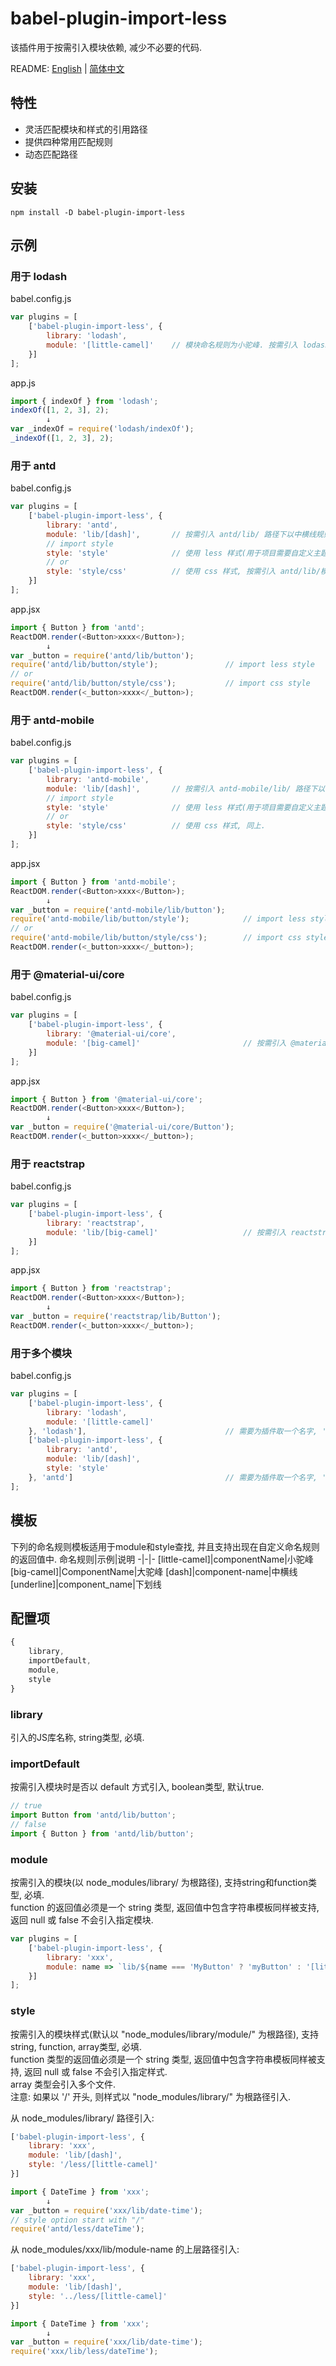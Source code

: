 # babel-plugin-import-less
该插件用于按需引入模块依赖, 减少不必要的代码.

README: [English](https://github.com/stephenliu1944/babel-plugin-import-less/blob/master/README.md) | [简体中文](https://github.com/stephenliu1944/babel-plugin-import-less/blob/master/README-zh_CN.md)

## 特性
- 灵活匹配模块和样式的引用路径
- 提供四种常用匹配规则
- 动态匹配路径

## 安装
```
npm install -D babel-plugin-import-less
```

## 示例
### 用于 lodash
babel.config.js
```js
var plugins = [
    ['babel-plugin-import-less', {
        library: 'lodash',
        module: '[little-camel]'    // 模块命名规则为小驼峰. 按需引入 lodash/ 路径下以小驼峰规则命名的js文件.
    }]
];
```

app.js
```js
import { indexOf } from 'lodash';
indexOf([1, 2, 3], 2);
        ↓
var _indexOf = require('lodash/indexOf');
_indexOf([1, 2, 3], 2);
```

### 用于 antd
babel.config.js
```js
var plugins = [
    ['babel-plugin-import-less', {
        library: 'antd',
        module: 'lib/[dash]',       // 按需引入 antd/lib/ 路径下以中横线规则命名的js文件.
        // import style
        style: 'style'              // 使用 less 样式(用于项目需要自定义主题), 按需引入 antd/lib/模块名/style/ 路径下的 index.js 文件.
        // or
        style: 'style/css'          // 使用 css 样式, 按需引入 antd/lib/模块名/style/ 路径下的 css.js 文件.
    }]
];
```

app.jsx
```js
import { Button } from 'antd';
ReactDOM.render(<Button>xxxx</Button>);
        ↓
var _button = require('antd/lib/button');
require('antd/lib/button/style');               // import less style
// or
require('antd/lib/button/style/css');           // import css style
ReactDOM.render(<_button>xxxx</_button>);
```

### 用于 antd-mobile
babel.config.js
```js
var plugins = [
    ['babel-plugin-import-less', {
        library: 'antd-mobile',
        module: 'lib/[dash]',       // 按需引入 antd-mobile/lib/ 路径下以中横线规则命名的js文件.
        // import style
        style: 'style'              // 使用 less 样式(用于项目需要自定义主题), 同上.
        // or
        style: 'style/css'          // 使用 css 样式, 同上.
    }]
];
```

app.jsx
```js
import { Button } from 'antd-mobile';
ReactDOM.render(<Button>xxxx</Button>);
        ↓
var _button = require('antd-mobile/lib/button');
require('antd-mobile/lib/button/style');            // import less style
// or
require('antd-mobile/lib/button/style/css');        // import css style
ReactDOM.render(<_button>xxxx</_button>);
```

### 用于 @material-ui/core
babel.config.js
```js
var plugins = [
    ['babel-plugin-import-less', {
        library: '@material-ui/core',
        module: '[big-camel]'                       // 按需引入 @material-ui/core/ 路径下以大驼峰规则命名的js文件.
    }]
];
```
app.jsx
```js
import { Button } from '@material-ui/core';
ReactDOM.render(<Button>xxxx</Button>);
        ↓
var _button = require('@material-ui/core/Button');
ReactDOM.render(<_button>xxxx</_button>);
```

### 用于 reactstrap
babel.config.js
```js
var plugins = [
    ['babel-plugin-import-less', {
        library: 'reactstrap',
        module: 'lib/[big-camel]'                   // 按需引入 reactstrap/lib 路径下以大驼峰规则命名的js文件.
    }]
];
```

app.jsx
```js
import { Button } from 'reactstrap';
ReactDOM.render(<Button>xxxx</Button>);
        ↓
var _button = require('reactstrap/lib/Button');
ReactDOM.render(<_button>xxxx</_button>);
```

### 用于多个模块
babel.config.js
```js
var plugins = [
    ['babel-plugin-import-less', {
        library: 'lodash',
        module: '[little-camel]'
    }, 'lodash'],                               // 需要为插件取一个名字, 'lodash'
    ['babel-plugin-import-less', {
        library: 'antd',
        module: 'lib/[dash]',
        style: 'style'
    }, 'antd']                                  // 需要为插件取一个名字, 'antd'
];
```

## 模板
下列的命名规则模板适用于module和style查找, 并且支持出现在自定义命名规则的返回值中.
命名规则|示例|说明
-|-|-
[little-camel]|componentName|小驼峰
[big-camel]|ComponentName|大驼峰
[dash]|component-name|中横线
[underline]|component_name|下划线

## 配置项
```js
{
    library,
    importDefault,
    module,
    style
}
```

### library
引入的JS库名称, string类型, 必填.  

### importDefault
按需引入模块时是否以 default 方式引入, boolean类型, 默认true.
```js
// true
import Button from 'antd/lib/button';
// false
import { Button } from 'antd/lib/button';
```

### module
按需引入的模块(以 node_modules/library/ 为根路径), 支持string和function类型, 必填.  
function 的返回值必须是一个 string 类型, 返回值中包含字符串模板同样被支持, 返回 null 或 false 不会引入指定模块.
```js
var plugins = [
    ['babel-plugin-import-less', {
        library: 'xxx',
        module: name => `lib/${name === 'MyButton' ? 'myButton' : '[little-camel]'}`,
    }]
];
```

### style
按需引入的模块样式(默认以 "node_modules/library/module/" 为根路径), 支持string, function, array类型, 必填.  
function 类型的返回值必须是一个 string 类型, 返回值中包含字符串模板同样被支持, 返回 null 或 false 不会引入指定样式.  
array 类型会引入多个文件.  
注意: 如果以 '/' 开头, 则样式以 "node_modules/library/" 为根路径引入.  

从 node_modules/library/ 路径引入:
```js
['babel-plugin-import-less', {
    library: 'xxx',
    module: 'lib/[dash]',
    style: '/less/[little-camel]'
}]

import { DateTime } from 'xxx';
        ↓
var _button = require('xxx/lib/date-time');
// style option start with "/"
require('antd/less/dateTime');
```

从 node_modules/xxx/lib/module-name 的上层路径引入:
```js
['babel-plugin-import-less', {
    library: 'xxx',
    module: 'lib/[dash]',
    style: '../less/[little-camel]'
}]

import { DateTime } from 'xxx';
        ↓
var _button = require('xxx/lib/date-time');
require('xxx/lib/less/dateTime');
```
